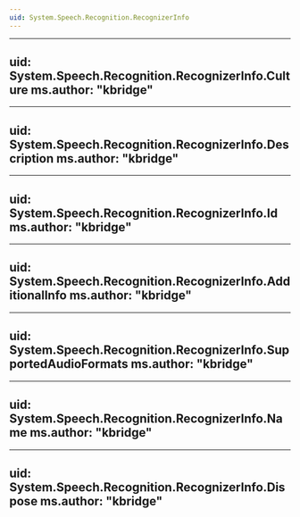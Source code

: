 ```yaml
---
uid: System.Speech.Recognition.RecognizerInfo
---
```


---
uid: System.Speech.Recognition.RecognizerInfo.Culture
ms.author: "kbridge"
---

---
uid: System.Speech.Recognition.RecognizerInfo.Description
ms.author: "kbridge"
---

---
uid: System.Speech.Recognition.RecognizerInfo.Id
ms.author: "kbridge"
---

---
uid: System.Speech.Recognition.RecognizerInfo.AdditionalInfo
ms.author: "kbridge"
---

---
uid: System.Speech.Recognition.RecognizerInfo.SupportedAudioFormats
ms.author: "kbridge"
---

---
uid: System.Speech.Recognition.RecognizerInfo.Name
ms.author: "kbridge"
---

---
uid: System.Speech.Recognition.RecognizerInfo.Dispose
ms.author: "kbridge"
---
